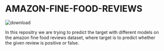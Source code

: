 # AMAZON-FINE-FOOD-REVIEWS

![download](https://user-images.githubusercontent.com/39160589/59823264-50446280-934b-11e9-83a8-5fb038b997eb.png)

In this repositry we are trying to predict the target with different models on the amazon fine food reviews dataset, where target is to predict whether the given review is positive or false.

